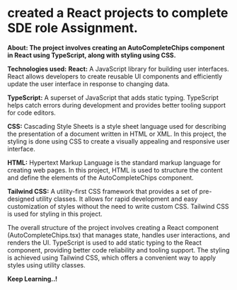 # created a React projects to complete SDE role Assignment. 

**About: The project involves creating an AutoCompleteChips component in React using TypeScript, along with styling using CSS.**

**Technologies used:**
**React:** A JavaScript library for building user interfaces. React allows developers to create reusable UI components and efficiently update the user interface in response to changing data.

**TypeScript:** A superset of JavaScript that adds static typing. TypeScript helps catch errors during development and provides better tooling support for code editors.

**CSS:** Cascading Style Sheets is a style sheet language used for describing the presentation of a document written in HTML or XML. In this project, the styling is done using CSS to create a visually appealing and responsive user interface.

**HTML:** Hypertext Markup Language is the standard markup language for creating web pages. In this project, HTML is used to structure the content and define the elements of the AutoCompleteChips component.

**Tailwind CSS:** A utility-first CSS framework that provides a set of pre-designed utility classes. It allows for rapid development and easy customization of styles without the need to write custom CSS. Tailwind CSS is used for styling in this project.

The overall structure of the project involves creating a React component (AutoCompleteChips.tsx) that manages state, handles user interactions, and renders the UI. TypeScript is used to add static typing to the React component, providing better code reliability and tooling support. The styling is achieved using Tailwind CSS, which offers a convenient way to apply styles using utility classes.

**Keep Learning..!**
